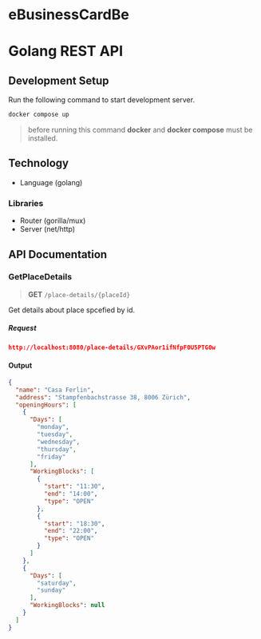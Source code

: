 # eBusinessCardBe 

# Golang REST API 


## Development Setup

Run the following command to start development server.

```bash
docker compose up
```
> before running this command **docker** and **docker compose** must be installed.

## Technology
- Language (golang)


### Libraries
- Router (gorilla/mux)
- Server (net/http)


## API Documentation

### GetPlaceDetails
> **GET** ``/place-details/{placeId}``

Get details about place spcefied by id.

##### Request

```json
http://localhost:8080/place-details/GXvPAor1ifNfpF0U5PTG0w
```

#### Output

```json
{
  "name": "Casa Ferlin",
  "address": "Stampfenbachstrasse 38, 8006 Zürich",
  "openingHours": [
    {
      "Days": [
        "monday",
        "tuesday",
        "wednesday",
        "thursday",
        "friday"
      ],
      "WorkingBlocks": [
        {
          "start": "11:30",
          "end": "14:00",
          "type": "OPEN"
        },
        {
          "start": "18:30",
          "end": "22:00",
          "type": "OPEN"
        }
      ]
    },
    {
      "Days": [
        "saturday",
        "sunday"
      ],
      "WorkingBlocks": null
    }
  ]
}
```

